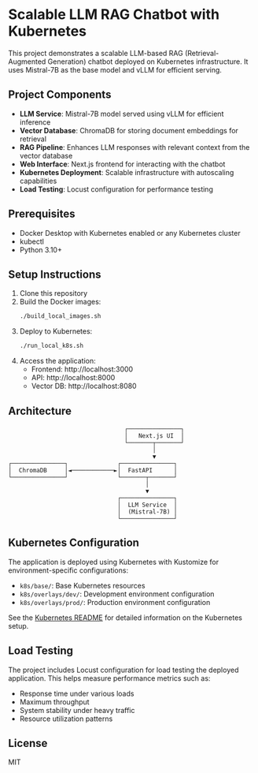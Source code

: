 # Scalable LLM RAG Chatbot with Kubernetes

This project demonstrates a scalable LLM-based RAG (Retrieval-Augmented Generation) chatbot deployed on Kubernetes infrastructure. It uses Mistral-7B as the base model and vLLM for efficient serving.

## Project Components

- **LLM Service**: Mistral-7B model served using vLLM for efficient inference
- **Vector Database**: ChromaDB for storing document embeddings for retrieval
- **RAG Pipeline**: Enhances LLM responses with relevant context from the vector database
- **Web Interface**: Next.js frontend for interacting with the chatbot
- **Kubernetes Deployment**: Scalable infrastructure with autoscaling capabilities
- **Load Testing**: Locust configuration for performance testing

## Prerequisites

- Docker Desktop with Kubernetes enabled or any Kubernetes cluster
- kubectl
- Python 3.10+

## Setup Instructions

1. Clone this repository
2. Build the Docker images:
   ```bash
   ./build_local_images.sh
   ```
3. Deploy to Kubernetes:
   ```bash
   ./run_local_k8s.sh
   ```
4. Access the application:
   - Frontend: http://localhost:3000
   - API: http://localhost:8000
   - Vector DB: http://localhost:8080

## Architecture

```
                                 ┌───────────────┐
                                 │   Next.js UI  │
                                 └───────┬───────┘
                                         │
                                         ▼
┌───────────────┐              ┌───────────────┐
│  ChromaDB     │◄────────────►│  FastAPI      │
└───────────────┘              └───────┬───────┘
                                       │
                                       ▼
                               ┌───────────────┐
                               │  LLM Service  │
                               │  (Mistral-7B) │
                               └───────────────┘
```

## Kubernetes Configuration

The application is deployed using Kubernetes with Kustomize for environment-specific configurations:

- `k8s/base/`: Base Kubernetes resources
- `k8s/overlays/dev/`: Development environment configuration
- `k8s/overlays/prod/`: Production environment configuration

See the [Kubernetes README](k8s/README.md) for detailed information on the Kubernetes setup.

## Load Testing

The project includes Locust configuration for load testing the deployed application. This helps measure performance metrics such as:

- Response time under various loads
- Maximum throughput
- System stability under heavy traffic
- Resource utilization patterns

## License

MIT 